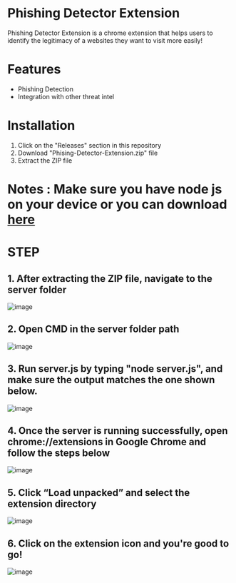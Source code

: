 # Phishing Detector Extension
Phishing Detector Extension is a chrome extension that helps users to identify the legitimacy of a websites they want to visit more easily!

# Features
- Phishing Detection
- Integration with other threat intel

# Installation
1. Click on the "Releases" section in this repository
2. Download "Phising-Detector-Extension.zip" file
3. Extract the ZIP file

# Notes : Make sure you have node js on your device or you can download [here](https://nodejs.org/en/download)

# STEP
## 1. After extracting the ZIP file, navigate to the **server** folder
![image](https://github.com/user-attachments/assets/90d6406d-2eaf-477b-948b-c9ff51f26842)

## 2. Open CMD in the **server** folder path
![image](https://github.com/user-attachments/assets/2db35fcc-6ecb-4063-9f2e-12ac2e7f734e)

## 3. Run server.js by typing "node server.js", and make sure the output matches the one shown below.
![image](https://github.com/user-attachments/assets/8a925752-a97b-4f1a-a0e3-ddf76c61af29)

## 4. Once the server is running successfully, open chrome://extensions in Google Chrome and follow the steps below
![image](https://github.com/user-attachments/assets/55bfb055-22ad-42a3-9c29-b18ff2d9aeb1)

## 5. Click “Load unpacked” and select the extension directory
![image](https://github.com/user-attachments/assets/1f995146-ef46-44fe-87ec-3ceecead44ae)

## 6. Click on the extension icon and you're good to go!
![image](https://github.com/user-attachments/assets/2cdacbd5-b0d5-42e7-b289-d06445133645)


